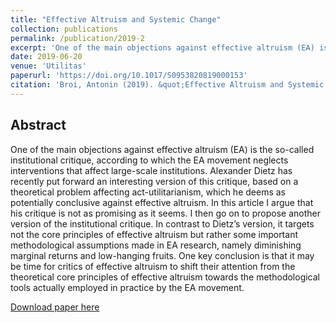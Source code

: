 ```yaml
---
title: "Effective Altruism and Systemic Change"
collection: publications
permalink: /publication/2019-2
excerpt: 'One of the main objections against effective altruism (EA) is the so-called institutional critique, according to which the EA movement neglects interventions that affect large-scale institutions. Alexander Dietz has recently put forward an interesting version of this critique, based on a theoretical problem affecting act-utilitarianism, which he deems as potentially conclusive against effective altruism. In this article I argue that his critique is not as promising as it seems. I then go on to propose another version of the institutional critique. In contrast to Dietz’s version, it targets not the core principles of effective altruism but rather some important methodological assumptions made in EA research, namely diminishing marginal returns and low-hanging fruits. One key conclusion is that it may be time for critics of effective altruism to shift their attention from the theoretical core principles of effective altruism towards the methodological tools actually employed in practice by the EA movement.'
date: 2019-06-20
venue: 'Utilitas'
paperurl: 'https://doi.org/10.1017/S0953820819000153'
citation: 'Broi, Antonin (2019). &quot;Effective Altruism and Systemic Change&quot;. <i>Utilitas</i>, 31(3), 262-276.'
---
```

<h2>Abstract</h2>
One of the main objections against effective altruism (EA) is the so-called institutional critique, according to which the EA movement neglects interventions that affect large-scale institutions. Alexander Dietz has recently put forward an interesting version of this critique, based on a theoretical problem affecting act-utilitarianism, which he deems as potentially conclusive against effective altruism. In this article I argue that his critique is not as promising as it seems. I then go on to propose another version of the institutional critique. In contrast to Dietz’s version, it targets not the core principles of effective altruism but rather some important methodological assumptions made in EA research, namely diminishing marginal returns and low-hanging fruits. One key conclusion is that it may be time for critics of effective altruism to shift their attention from the theoretical core principles of effective altruism towards the methodological tools actually employed in practice by the EA movement.

[Download paper here](https://philpapers.org/archive/BROEAA-7.pdf)
